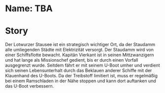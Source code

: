 # Name: TBA

# Story
Der Lotwurzer Stausee ist ein strategisch wichtiger Ort, da der Staudamm alle umliegenden Städte mit Elektrizität versorgt. Der Staudamm wird von einer Schiffsflotte bewacht.
Kapitän Vierkant ist in seinen Mittzwanzigern und hat lange als Missionschef gedient, bis er durch einen Vorfall ausgegrenzt wurde.
Seitdem fährt er mit seinem U-Boot umher und verdient sich seinen Lebensunterhalt durch das Beklauen anderer Schiffe mit der Klauenhand des U-Boots. 
Da der Treibstoff limitiert ist, muss er regelmäßig bei einem Ramschladen in der Nähe stoppen und kann dort auftanken und das U-Boot verbessern.